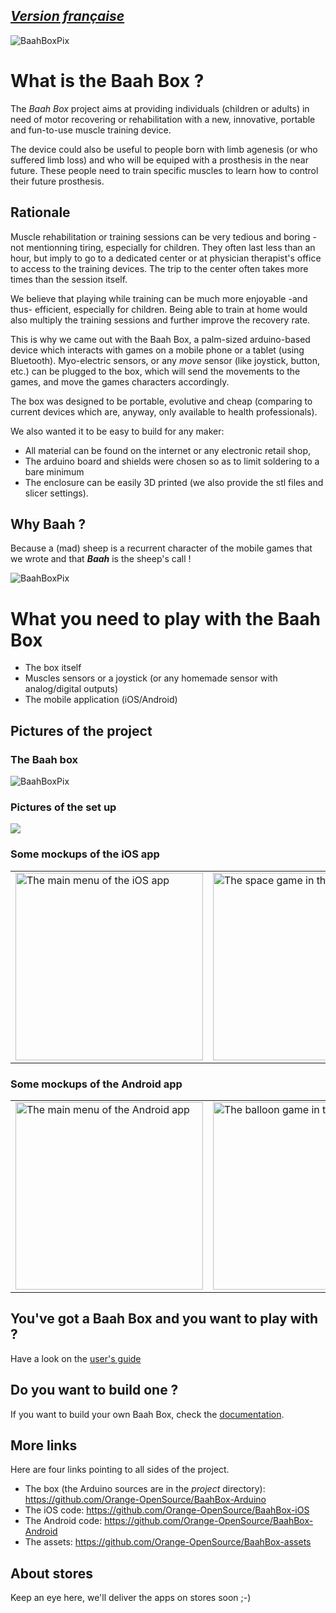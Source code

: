 ## [***Version française***](./documentation/fr/README.md)

 ![BaahBoxPix](./documentation/img/photoBaaBox.jpg)



# What is the Baah Box ?



The _Baah Box_ project aims at providing individuals (children or adults) in need of motor recovering or rehabilitation with a new, innovative, portable and fun-to-use muscle training device.

The device could also be useful to people born with limb agenesis (or who suffered limb loss) and who will be equiped with a prosthesis in the near future. These people need to train specific muscles to learn how to control their future prosthesis.



## Rationale

Muscle rehabilitation or training sessions can be very tedious and boring - not mentionning tiring, especially for children. They often last less than an hour, but imply to go to a dedicated center or at physician therapist's office to access to the training devices. The trip to the center often takes more times than the session itself.

We believe that playing while training can be much more enjoyable -and thus- efficient, especially for children. Being able to train at home would also multiply the training sessions and further improve the recovery rate.

This is why we came out with the Baah Box, a palm-sized arduino-based device which interacts with games on a mobile phone or a tablet (using Bluetooth).
Myo-electric sensors, or any *move* sensor (like joystick, button, etc.) can be plugged to the box, which will send the movements to the games, and move the games characters accordingly.

The box was designed to be portable, evolutive and cheap (comparing to current devices which are, anyway, only available to health professionals).

We also wanted it to be easy to build for any maker:
* All material can be found on the internet or any electronic retail shop,
* The arduino board and shields were chosen so as to limit soldering to a bare minimum
* The enclosure can be easily 3D printed (we also provide the stl files and slicer settings).


## Why Baah ?

 Because a (mad) sheep is a recurrent character of the mobile games that we wrote and that ***Baah*** is the sheep's call !

![BaahBoxPix](./documentation/img/logo_moot_200x200.jpg)


# What you need to play with the Baah Box

*   The box itself
*   Muscles sensors or a joystick
       (or any homemade sensor with analog/digital outputs)
*   The mobile application (iOS/Android)


## Pictures of the project


### The Baah box
![BaahBoxPix](./documentation/img/img_baahbox.jpg)


### Pictures of the set up
![](./documentation/img/img_setup_joystick.jpeg)

### Some mockups of the iOS app

<table>
	<tr>
		<td>
			<img
				src="documentation/img/img_device_ios_menu.png"
				title="The main menu of the iOS app"
				alt="The main menu of the iOS app"
				width="300">
		</td>
		<td>
			<img
				src="documentation/img/img_device_ios_game_space.png"
				title="The space game in the iOS app"
				alt="The space game in the iOS app"
				width="300">
		</td>
	</tr>
</table>


### Some mockups of the Android app

<table>
	<tr>
		<td>
			<img
				src="documentation/img/img_device_android_menu.png"
				title="The main menu of the Android app"
				alt="The main menu of the Android app"
				width="300">
		</td>
		<td>
			<img
				src="documentation/img/img_device_android_game_balloon.png"
				title="The balloon game in the Android app"
				alt="The balloon game in the Android app"
				width="300">
		</td>
	</tr>
</table>

## You've got a Baah Box and you want to play with ?

Have a look on the [user's guide](./documentation/en/BaahBoxManual_en.md)

## Do you want to build one ?

If you want to build your own Baah Box, check the [documentation](./documentation/en/BuildingBaahBox_en.md).

## More links

Here are four links pointing to all sides of the project.

* The box (the Arduino sources are in the *project* directory): https://github.com/Orange-OpenSource/BaahBox-Arduino
* The iOS code: https://github.com/Orange-OpenSource/BaahBox-iOS
* The Android code: https://github.com/Orange-OpenSource/BaahBox-Android
* The assets: https://github.com/Orange-OpenSource/BaahBox-assets


## About stores

Keep an eye here, we'll deliver the apps on stores soon ;-)
